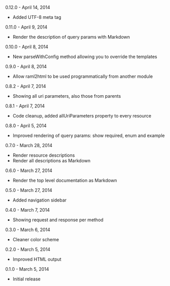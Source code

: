 0.12.0 - April 14, 2014
- Added UTF-8 meta tag

0.11.0 - April 9, 2014
- Render the description of query params with Markdown

0.10.0 - April 8, 2014
- New parseWithConfig method allowing you to override the templates

0.9.0 - April 8, 2014
- Allow raml2html to be used programmatically from another module

0.8.2 - April 7, 2014
- Showing all uri parameters, also those from parents

0.8.1 - April 7, 2014
- Code cleanup, added allUriParameters property to every resource

0.8.0 - April 5, 2014
- Improved rendering of query params: show required, enum and example

0.7.0 - March 28, 2014
- Render resource descriptions
- Render all descriptions as Markdown

0.6.0 - March 27, 2014
- Render the top level documentation as Markdown

0.5.0 - March 27, 2014
- Added navigation sidebar

0.4.0 - March 7, 2014
- Showing request and response per method

0.3.0 - March 6, 2014
- Cleaner color scheme

0.2.0 - March 5, 2014
- Improved HTML output

0.1.0 - March 5, 2014
- Initial release

